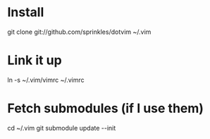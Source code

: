 # Install  
  git clone git://github.com/sprinkles/dotvim ~/.vim

# Link it up  
  ln -s ~/.vim/vimrc ~/.vimrc

# Fetch submodules (if I use them)  
  cd ~/.vim 
  git submodule update --init
